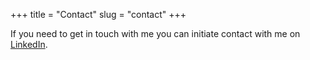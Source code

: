 +++
title = "Contact"
slug = "contact"
+++

If you need to get in touch with me you can initiate contact with me on [LinkedIn](https://www.linkedin.com/in/edward-vella).
